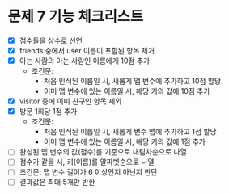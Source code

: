 # 문제 7 기능 체크리스트
- [x] 점수들을 상수로 선언
- [x] friends 중에서 user 이름이 포함된 항목 제거
- [x] 아는 사람의 아는 사람인 이름에게 10점 추가
  - 조건문:
    - 처음 인식된 이름일 시, 새롭게 맵 변수에 추가하고 10점 할당
    - 이미 맵 변수에 있는 이름일 시, 해당 키의 값에 10점 추가
- [x] visitor 중에 이미 친구인 항목 제외
- [x] 방문 1회당 1점 추가
  - 조건문:
    - 처음 인식된 이름일 시, 새롭게 변수 맵에 추가하고 1점 할당
    - 이미 맵 변수에 있는 이름일 시, 해당 키의 값에 1점 추가
- [ ] 완성된 맵 변수의 값(점수)를 기준으로 내림차순으로 나열
- [ ] 점수가 같을 시, 키(이름)를 알파벳순으로 나열
- [ ] 조건문: 맵 변수 길이가 6 이상인지 아닌지 판단
- [ ] 결과값은 최대 5개만 반환